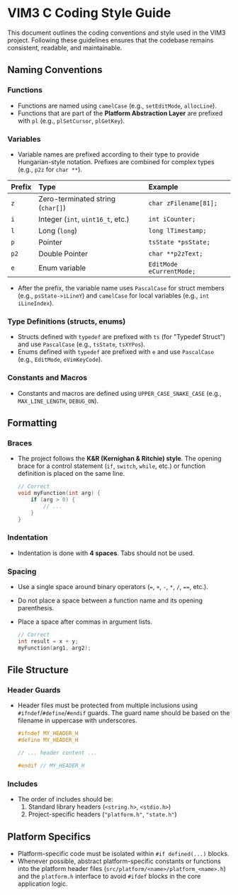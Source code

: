 # VIM3 C Coding Style Guide

This document outlines the coding conventions and style used in the VIM3 project. Following these guidelines ensures that the codebase remains consistent, readable, and maintainable.

## Naming Conventions

### Functions

-   Functions are named using `camelCase` (e.g., `setEditMode`, `allocLine`).
-   Functions that are part of the **Platform Abstraction Layer** are prefixed with `pl` (e.g., `plSetCursor`, `plGetKey`).

### Variables

-   Variable names are prefixed according to their type to provide Hungarian-style notation. Prefixes are combined for complex types (e.g., `p2z` for `char **`).

| Prefix | Type                               | Example                     |
| :----- | :--------------------------------- | :-------------------------- |
| `z`    | Zero-terminated string (`char[]`)  | `char zFilename[81];`       |
| `i`    | Integer (`int`, `uint16_t`, etc.)  | `int iCounter;`             |
| `l`    | Long (`long`)                      | `long lTimestamp;`          |
| `p`    | Pointer                            | `tsState *psState;`         |
| `p2`   | Double Pointer                     | `char **p2zText;`           |
| `e`    | Enum variable                      | `EditMode eCurrentMode;`    |

-   After the prefix, the variable name uses `PascalCase` for struct members (e.g., `psState->iLineY`) and `camelCase` for local variables (e.g., `int iLineIndex`).

### Type Definitions (structs, enums)

-   Structs defined with `typedef` are prefixed with `ts` (for "Typedef Struct") and use `PascalCase` (e.g., `tsState`, `tsXYPos`).
-   Enums defined with `typedef` are prefixed with `e` and use `PascalCase` (e.g., `EditMode`, `eVimKeyCode`).

### Constants and Macros

-   Constants and macros are defined using `UPPER_CASE_SNAKE_CASE` (e.g., `MAX_LINE_LENGTH`, `DEBUG_ON`).

## Formatting

### Braces

-   The project follows the **K&R (Kernighan & Ritchie) style**. The opening brace for a control statement (`if`, `switch`, `while`, etc.) or function definition is placed on the same line.

    ```c
    // Correct
    void myFunction(int arg) {
        if (arg > 0) {
            // ...
        }
    }
    ```

### Indentation

-   Indentation is done with **4 spaces**. Tabs should not be used.

### Spacing

-   Use a single space around binary operators (`=`, `+`, `-`, `*`, `/`, `==`, etc.).
-   Do not place a space between a function name and its opening parenthesis.
-   Place a space after commas in argument lists.

    ```c
    // Correct
    int result = x + y;
    myFunction(arg1, arg2);
    ```

## File Structure

### Header Guards

-   Header files must be protected from multiple inclusions using `#ifndef`/`#define`/`#endif` guards. The guard name should be based on the filename in uppercase with underscores.

    ```c
    #ifndef MY_HEADER_H
    #define MY_HEADER_H

    // ... header content ...

    #endif // MY_HEADER_H
    ```

### Includes

-   The order of includes should be:
    1.  Standard library headers (`<string.h>`, `<stdio.h>`)
    2.  Project-specific headers (`"platform.h"`, `"state.h"`)

## Platform Specifics

-   Platform-specific code must be isolated within `#if defined(...)` blocks.
-   Whenever possible, abstract platform-specific constants or functions into the platform header files (`src/platform/<name>/platform_<name>.h`) and the `platform.h` interface to avoid `#ifdef` blocks in the core application logic.